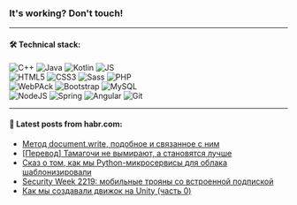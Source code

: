### It's working? Don't touch!

---

#### 🛠️ Technical stack:

![C++](https://img.shields.io/badge/C++-informational?logo=c%2B%2B&style=flat&logoColor=white&color=9C033A)
![Java](https://img.shields.io/badge/Java-informational?logo=java&style=flat&logoColor=white&color=007396)
![Kotlin](https://img.shields.io/badge/Kotlin-informational?logo=Kotlin&style=flat&logoColor=white&color=0095D5)
![JS](https://img.shields.io/badge/JS-informational?logo=javaScript&style=flat&logoColor=black&color=F7Df1E) <br>
![HTML5](https://img.shields.io/badge/HTML5-informational?logo=html5&style=flat&logoColor=white&color=E34F26)
![CSS3](https://img.shields.io/badge/CSS3-informational?logo=css3&style=flat&logoColor=white&color=157286)
![Sass](https://img.shields.io/badge/Saas-informational?logo=sass&style=flat&logoColor=white&color=hotpink)
![PHP](https://img.shields.io/badge/PHP-informational?logo=php&style=flat&logoColor=white&color=777BB4) <br>
![WebPAck](https://img.shields.io/badge/WebPack-informational?logo=webPack&style=flat&logoColor=white&color=FF6F00)
![Bootstrap](https://img.shields.io/badge/Bootstrap-informational?logo=Bootstrap&style=flat&logoColor=white&color=7952B3)
![MySQL](https://img.shields.io/badge/MySQL-informational?logo=MySQL&style=flat&logoColor=white&color=00f) <br>
![NodeJS](https://img.shields.io/badge/NodeJS-informational?logo=node.js&style=flat&logoColor=white&color=43853D)
![Spring](https://img.shields.io/badge/Spring-informational?logo=Spring&style=flat&logoColor=white&color=0A9EDC)
![Angular](https://img.shields.io/badge/Vue-informational?logo=vue.js&style=flat&logoColor=white&color=red)
![Git](https://img.shields.io/badge/Git-informational?logo=git&style=flat&logoColor=white&color=darkorange)

___

#### 💬 Latest posts from habr.com:

<!-- BLOG-POST-LIST:START -->
- [Метод document.write, подобное и связанное с ним](https://habr.com/ru/post/665190/?utm_source=habrahabr&utm_medium=rss&utm_campaign=665190)
- [[Перевод] Тамагочи не вымирают, а становятся лучше](https://habr.com/ru/post/665176/?utm_source=habrahabr&utm_medium=rss&utm_campaign=665176)
- [Сказ о том, как мы Python-микросервисы для облака шаблонизировали](https://habr.com/ru/post/665058/?utm_source=habrahabr&utm_medium=rss&utm_campaign=665058)
- [Security Week 2219: мобильные трояны со встроенной подпиской](https://habr.com/ru/post/664940/?utm_source=habrahabr&utm_medium=rss&utm_campaign=664940)
- [Как мы создавали движок на Unity &lpar;часть 0&rpar;](https://habr.com/ru/post/665150/?utm_source=habrahabr&utm_medium=rss&utm_campaign=665150)
<!-- BLOG-POST-LIST:END -->
